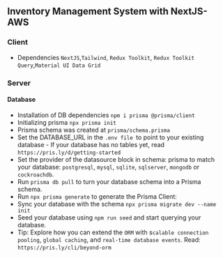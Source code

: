 ## Inventory Management System with NextJS-AWS
### Client
- Dependencies `NextJS`,`Tailwind`, `Redux Toolkit`, `Redux Toolkit Query`,`Material UI Data Grid`

### Server
#### Database
- Installation of DB dependencies `npm i prisma @prisma/client`
- Initializing prisma `npx prisma init`
- Prisma schema was created at `prisma/schema.prisma`
- Set the DATABASE_URL in the `.env file `to point to your existing database - If your database has no tables yet, read `https://pris.ly/d/getting-started`
- Set the provider of the datasource block in schema: prisma to match your database: `postgresql`, `mysql`, `sqlite`, `sqlserver`, `mongodb` or `cockroachdb`.
- Run `prisma db pull` to turn your database schema into a Prisma schema.
- Run `npx prisma generate` to generate the Prisma Client: 
- Sync your database with  the schema `npx prisma migrate dev --name init`
- Seed your database using `npm run seed` and start querying your database.
- Tip: Explore how you can extend the `ORM` with s`calable connection pooling`, `global caching`, and `real-time database events`. Read: `https://pris.ly/cli/beyond-orm`